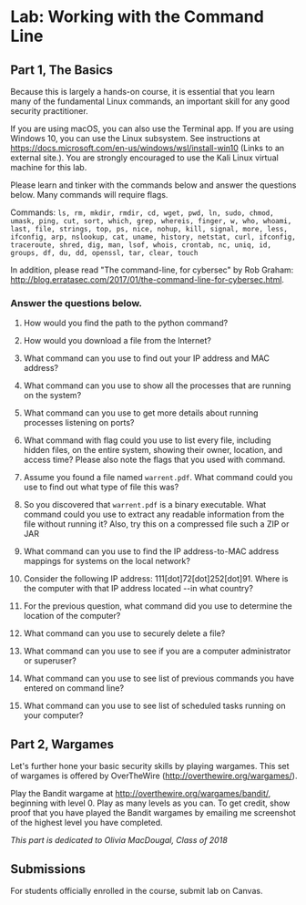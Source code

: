 # Lab: Working with the Command Line

## Part 1, The Basics

Because this is largely a hands-on course, it is essential that you learn many of the fundamental Linux commands, an important skill for any good security practitioner.

If you are using macOS, you can also use the Terminal app. If you are using Windows 10, you can use the Linux subsystem. See instructions at https://docs.microsoft.com/en-us/windows/wsl/install-win10 (Links to an external site.). You are strongly encouraged to use the Kali Linux virtual machine for this lab.

Please learn and tinker with the commands below and answer the questions below. Many commands will require flags.

Commands: `ls, rm, mkdir, rmdir, cd, wget, pwd, ln, sudo, chmod, umask, ping, cut, sort, which, grep, whereis, finger, w, who, whoami, last, file, strings, top, ps, nice, nohup, kill, signal, more, less, ifconfig, arp, nslookup, cat, uname, history, netstat, curl, ifconfig, traceroute, shred, dig, man, lsof, whois, crontab, nc, uniq, id, groups, df, du, dd, openssl, tar, clear, touch`

In addition, please read "The command-line, for cybersec" by Rob Graham: http://blog.erratasec.com/2017/01/the-command-line-for-cybersec.html.

### Answer the questions below.

1. How would you find the path to the python command?

2. How would you download a file from the Internet?

3. What command can you use to find out your IP address and MAC address?

4. What command can you use to show all the processes that are running on the system?

5. What command can you use to get more details about running processes listening on ports?

6. What command with flag could you use to list every file, including hidden files, on the entire system, showing their owner, location, and access time? Please also note the flags that you used with command.

7. Assume you found a file named `warrent.pdf`. What command could you use to find out what type of file this was?

8. So you discovered that `warrent.pdf` is a binary executable. What command could you use to extract any readable information from the file without running it? Also, try this on a compressed file such a ZIP or JAR

9. What command can you use to find the IP address-to-MAC address mappings for systems on the local network?

10. Consider the following IP address: 111[dot]72[dot]252[dot]91. Where is the computer with that IP address located --in what country?

11. For the previous question, what command did you use to determine the location of the computer?

12. What command can you use to securely delete a file?

13. What command can you use to see if you are a computer administrator or superuser?

14. What command can you use to see list of previous commands you have entered on command line?

15. What command can you use to see list of scheduled tasks running on your computer?

## Part 2, Wargames

Let's further hone your basic security skills by playing wargames.  This set of wargames is offered by OverTheWire (http://overthewire.org/wargames/).

Play the Bandit wargame at http://overthewire.org/wargames/bandit/, beginning with level 0.  Play as many levels as you can.  To get credit, show proof that you have played the Bandit wargames by emailing me screenshot of the highest level you have completed.

_This part is dedicated to Olivia MacDougal, Class of 2018_

## Submissions

For students officially enrolled in the course, submit lab on Canvas.